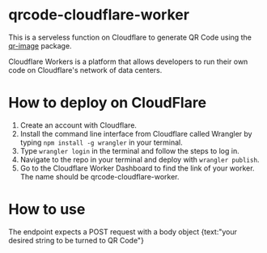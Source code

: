 # qrcode-cloudflare-worker

This is a serveless function on Cloudflare to generate QR Code using the [qr-image](https://www.npmjs.com/package/qr-image) package.

Cloudflare Workers is a platform that allows developers to run their own code on Cloudflare's network of data centers.

# How to deploy on CloudFlare
1. Create an account with Cloudflare.
2. Install the command line interface from Cloudflare called Wrangler by typing `npm install -g wrangler` in your terminal.
3. Type `wrangler login` in the terminal and follow the steps to log in.
4. Navigate to the repo in your terminal and deploy with `wrangler publish`.
5. Go to the Cloudflare Worker Dashboard to find the link of your worker. The name should be qrcode-cloudflare-worker.


# How to use
The endpoint expects a POST request with a body object {text:"your desired string to be turned to QR Code"}



